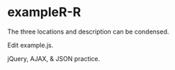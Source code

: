 # exampleR-R

The three locations and description can be condensed.

Edit example.js.

jQuery, AJAX, & JSON practice.

